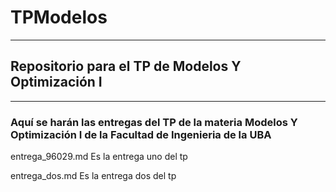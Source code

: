 # TPModelos
-------

## Repositorio para el TP de Modelos Y Optimización I
------------------------

### Aquí se harán las entregas del TP de la materia Modelos Y Optimización I de la Facultad de Ingenieria de la UBA

entrega_96029.md Es la entrega uno del tp

entrega_dos.md Es la entrega dos del tp
